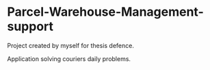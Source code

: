 # Parcel-Warehouse-Management-support

Project created by myself for thesis defence.

Application solving couriers daily problems.
